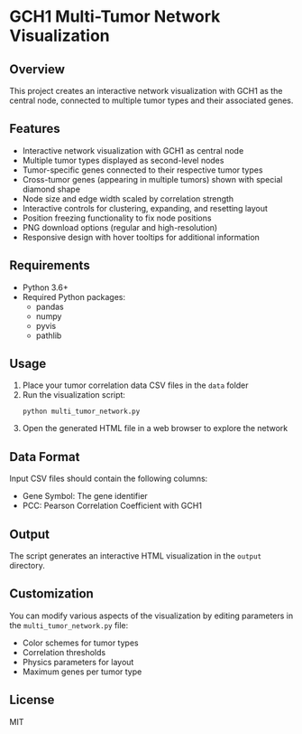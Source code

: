# GCH1 Multi-Tumor Network Visualization

## Overview
This project creates an interactive network visualization with GCH1 as the central node, connected to multiple tumor types and their associated genes.

## Features
- Interactive network visualization with GCH1 as central node
- Multiple tumor types displayed as second-level nodes
- Tumor-specific genes connected to their respective tumor types
- Cross-tumor genes (appearing in multiple tumors) shown with special diamond shape
- Node size and edge width scaled by correlation strength
- Interactive controls for clustering, expanding, and resetting layout
- Position freezing functionality to fix node positions
- PNG download options (regular and high-resolution)
- Responsive design with hover tooltips for additional information

## Requirements
- Python 3.6+
- Required Python packages:
  - pandas
  - numpy
  - pyvis
  - pathlib

## Usage
1. Place your tumor correlation data CSV files in the `data` folder
2. Run the visualization script:
   ```
   python multi_tumor_network.py
   ```
3. Open the generated HTML file in a web browser to explore the network

## Data Format
Input CSV files should contain the following columns:
- Gene Symbol: The gene identifier
- PCC: Pearson Correlation Coefficient with GCH1

## Output
The script generates an interactive HTML visualization in the `output` directory.

## Customization
You can modify various aspects of the visualization by editing parameters in the `multi_tumor_network.py` file:
- Color schemes for tumor types
- Correlation thresholds
- Physics parameters for layout
- Maximum genes per tumor type

## License
MIT 